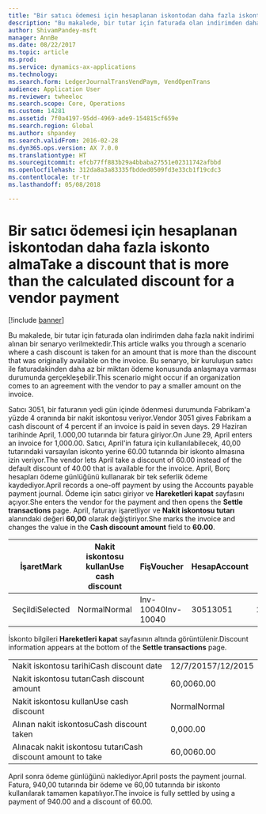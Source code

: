 ```yaml
---
title: "Bir satıcı ödemesi için hesaplanan iskontodan daha fazla iskonto alma"
description: "Bu makalede, bir tutar için faturada olan indirimden daha fazla nakit indirimi alınan bir senaryo verilmektedir. Bu senaryo, bir kuruluşun satıcı ile faturadakinden daha az bir miktarı ödeme konusunda anlaşmaya varması durumunda gerçekleşebilir."
author: ShivamPandey-msft
manager: AnnBe
ms.date: 08/22/2017
ms.topic: article
ms.prod: 
ms.service: dynamics-ax-applications
ms.technology: 
ms.search.form: LedgerJournalTransVendPaym, VendOpenTrans
audience: Application User
ms.reviewer: twheeloc
ms.search.scope: Core, Operations
ms.custom: 14281
ms.assetid: 7f0a4197-95dd-4969-ade9-154815cf659e
ms.search.region: Global
ms.author: shpandey
ms.search.validFrom: 2016-02-28
ms.dyn365.ops.version: AX 7.0.0
ms.translationtype: HT
ms.sourcegitcommit: efcb77ff883b29a4bbaba27551e02311742afbbd
ms.openlocfilehash: 312da8a3a83335fbdded0509fd3e33cb1f19cdc3
ms.contentlocale: tr-tr
ms.lasthandoff: 05/08/2018

---
```


# <a name="take-a-discount-that-is-more-than-the-calculated-discount-for-a-vendor-payment"></a><span data-ttu-id="610d9-104">Bir satıcı ödemesi için hesaplanan iskontodan daha fazla iskonto alma</span><span class="sxs-lookup"><span data-stu-id="610d9-104">Take a discount that is more than the calculated discount for a vendor payment</span></span>

[!include [banner](../includes/banner.md)]

<span data-ttu-id="610d9-105">Bu makalede, bir tutar için faturada olan indirimden daha fazla nakit indirimi alınan bir senaryo verilmektedir.</span><span class="sxs-lookup"><span data-stu-id="610d9-105">This article walks you through a scenario where a cash discount is taken for an amount that is more than the discount that was originally available on the invoice.</span></span> <span data-ttu-id="610d9-106">Bu senaryo, bir kuruluşun satıcı ile faturadakinden daha az bir miktarı ödeme konusunda anlaşmaya varması durumunda gerçekleşebilir.</span><span class="sxs-lookup"><span data-stu-id="610d9-106">This scenario might occur if an organization comes to an agreement with the vendor to pay a smaller amount on the invoice.</span></span> 

<span data-ttu-id="610d9-107">Satıcı 3051, bir faturanın yedi gün içinde ödenmesi durumunda Fabrikam'a yüzde 4 oranında bir nakit iskontosu veriyor.</span><span class="sxs-lookup"><span data-stu-id="610d9-107">Vendor 3051 gives Fabrikam a cash discount of 4 percent if an invoice is paid in seven days.</span></span> <span data-ttu-id="610d9-108">29 Haziran tarihinde April, 1.000,00 tutarında bir fatura giriyor.</span><span class="sxs-lookup"><span data-stu-id="610d9-108">On June 29, April enters an invoice for 1,000.00.</span></span> <span data-ttu-id="610d9-109">Satıcı, April'in fatura için kullanılabilecek, 40,00 tutarındaki varsayılan iskonto yerine 60.00 tutarında bir iskonto almasına izin veriyor.</span><span class="sxs-lookup"><span data-stu-id="610d9-109">The vendor lets April take a discount of 60.00 instead of the default discount of 40.00 that is available for the invoice.</span></span> <span data-ttu-id="610d9-110">April, Borç hesapları ödeme günlüğünü kullanarak bir tek seferlik ödeme kaydediyor.</span><span class="sxs-lookup"><span data-stu-id="610d9-110">April records a one-off payment by using the Accounts payable payment journal.</span></span> <span data-ttu-id="610d9-111">Ödeme için satıcı giriyor ve **Hareketleri kapat** sayfasını açıyor.</span><span class="sxs-lookup"><span data-stu-id="610d9-111">She enters the vendor for the payment and then opens the **Settle transactions** page.</span></span> <span data-ttu-id="610d9-112">April, faturayı işaretliyor ve **Nakit iskontosu tutarı** alanındaki değeri **60,00** olarak değiştiriyor.</span><span class="sxs-lookup"><span data-stu-id="610d9-112">She marks the invoice and changes the value in the **Cash discount amount** field to **60.00**.</span></span>

| <span data-ttu-id="610d9-113">İşaret</span><span class="sxs-lookup"><span data-stu-id="610d9-113">Mark</span></span>     | <span data-ttu-id="610d9-114">Nakit iskontosu kullan</span><span class="sxs-lookup"><span data-stu-id="610d9-114">Use cash discount</span></span> | <span data-ttu-id="610d9-115">Fiş</span><span class="sxs-lookup"><span data-stu-id="610d9-115">Voucher</span></span>   | <span data-ttu-id="610d9-116">Hesap</span><span class="sxs-lookup"><span data-stu-id="610d9-116">Account</span></span> | <span data-ttu-id="610d9-117">Tarih</span><span class="sxs-lookup"><span data-stu-id="610d9-117">Date</span></span>      | <span data-ttu-id="610d9-118">Vade tarihi</span><span class="sxs-lookup"><span data-stu-id="610d9-118">Due date</span></span>  | <span data-ttu-id="610d9-119">Fatura</span><span class="sxs-lookup"><span data-stu-id="610d9-119">Invoice</span></span> | <span data-ttu-id="610d9-120">Hareket para birimi cinsinden tutar</span><span class="sxs-lookup"><span data-stu-id="610d9-120">Amount in transaction currency</span></span> | <span data-ttu-id="610d9-121">Para Birimi</span><span class="sxs-lookup"><span data-stu-id="610d9-121">Currency</span></span> | <span data-ttu-id="610d9-122">Kapatılacak tutar</span><span class="sxs-lookup"><span data-stu-id="610d9-122">Amount to settle</span></span> |
|----------|-------------------|-----------|---------|-----------|-----------|---------|--------------------------------|----------|------------------|
| <span data-ttu-id="610d9-123">Seçildi</span><span class="sxs-lookup"><span data-stu-id="610d9-123">Selected</span></span> | <span data-ttu-id="610d9-124">Normal</span><span class="sxs-lookup"><span data-stu-id="610d9-124">Normal</span></span>            | <span data-ttu-id="610d9-125">Inv-10040</span><span class="sxs-lookup"><span data-stu-id="610d9-125">Inv-10040</span></span> | <span data-ttu-id="610d9-126">3051</span><span class="sxs-lookup"><span data-stu-id="610d9-126">3051</span></span>    | <span data-ttu-id="610d9-127">29/6/2015</span><span class="sxs-lookup"><span data-stu-id="610d9-127">6/29/2015</span></span> | <span data-ttu-id="610d9-128">29/7/2015</span><span class="sxs-lookup"><span data-stu-id="610d9-128">7/29/2015</span></span> | <span data-ttu-id="610d9-129">10040</span><span class="sxs-lookup"><span data-stu-id="610d9-129">10040</span></span>   | <span data-ttu-id="610d9-130">1.000,00</span><span class="sxs-lookup"><span data-stu-id="610d9-130">1,000.00</span></span>                       | <span data-ttu-id="610d9-131">ABD Doları</span><span class="sxs-lookup"><span data-stu-id="610d9-131">USD</span></span>      | <span data-ttu-id="610d9-132">940,00</span><span class="sxs-lookup"><span data-stu-id="610d9-132">940.00</span></span>           |

<span data-ttu-id="610d9-133">İskonto bilgileri **Hareketleri kapat** sayfasının altında görüntülenir.</span><span class="sxs-lookup"><span data-stu-id="610d9-133">Discount information appears at the bottom of the **Settle transactions** page.</span></span>

|                              |           |
|------------------------------|-----------|
| <span data-ttu-id="610d9-134">Nakit iskontosu tarihi</span><span class="sxs-lookup"><span data-stu-id="610d9-134">Cash discount date</span></span>           | <span data-ttu-id="610d9-135">12/7/2015</span><span class="sxs-lookup"><span data-stu-id="610d9-135">7/12/2015</span></span> |
| <span data-ttu-id="610d9-136">Nakit iskontosu tutarı</span><span class="sxs-lookup"><span data-stu-id="610d9-136">Cash discount amount</span></span>         | <span data-ttu-id="610d9-137">60,00</span><span class="sxs-lookup"><span data-stu-id="610d9-137">60.00</span></span>     |
| <span data-ttu-id="610d9-138">Nakit iskontosu kullan</span><span class="sxs-lookup"><span data-stu-id="610d9-138">Use cash discount</span></span>            | <span data-ttu-id="610d9-139">Normal</span><span class="sxs-lookup"><span data-stu-id="610d9-139">Normal</span></span>    |
| <span data-ttu-id="610d9-140">Alınan nakit iskontosu</span><span class="sxs-lookup"><span data-stu-id="610d9-140">Cash discount taken</span></span>          | <span data-ttu-id="610d9-141">0,00</span><span class="sxs-lookup"><span data-stu-id="610d9-141">0.00</span></span>      |
| <span data-ttu-id="610d9-142">Alınacak nakit iskontosu tutarı</span><span class="sxs-lookup"><span data-stu-id="610d9-142">Cash discount amount to take</span></span> | <span data-ttu-id="610d9-143">60,00</span><span class="sxs-lookup"><span data-stu-id="610d9-143">60.00</span></span>     |

<span data-ttu-id="610d9-144">April sonra ödeme günlüğünü naklediyor.</span><span class="sxs-lookup"><span data-stu-id="610d9-144">April posts the payment journal.</span></span> <span data-ttu-id="610d9-145">Fatura, 940,00 tutarında bir ödeme ve 60,00 tutarında bir iskonto kullanılarak tamamen kapatılıyor.</span><span class="sxs-lookup"><span data-stu-id="610d9-145">The invoice is fully settled by using a payment of 940.00 and a discount of 60.00.</span></span>




